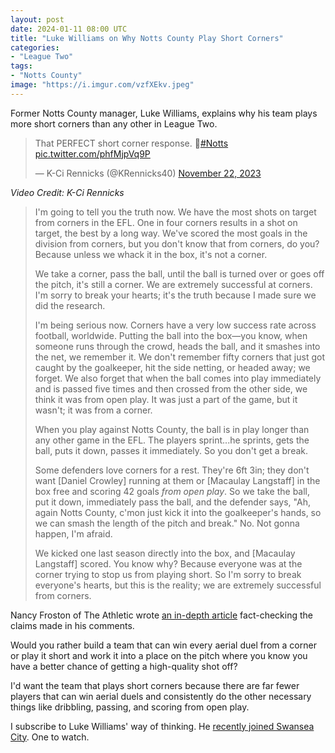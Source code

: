 ```yaml
---
layout: post
date: 2024-01-11 08:00 UTC
title: "Luke Williams on Why Notts County Play Short Corners"
categories:
- "League Two"
tags:
- "Notts County"
image: "https://i.imgur.com/vzfXEkv.jpeg"
---
```


Former Notts County manager, Luke Williams, explains why his team plays more short corners than any other in League Two.

<!---more--->

<blockquote class="twitter-tweet" data-media-max-width="560"><p lang="en" dir="ltr">That PERFECT short corner response. 👏<a href="https://twitter.com/hashtag/Notts?src=hash&amp;ref_src=twsrc%5Etfw">#Notts</a> <a href="https://t.co/phfMjpVq9P">pic.twitter.com/phfMjpVq9P</a></p>&mdash; K-Ci Rennicks (@KRennicks40) <a href="https://twitter.com/KRennicks40/status/1727295909002928421?ref_src=twsrc%5Etfw">November 22, 2023</a></blockquote> <script async src="https://platform.twitter.com/widgets.js" charset="utf-8"></script>

*Video Credit: K-Ci Rennicks*

> I'm going to tell you the truth now. We have the most shots on target from corners in the EFL. One in four corners results in a shot on target, the best by a long way. We've scored the most goals in the division from corners, but you don't know that from corners, do you? Because unless we whack it in the box, it's not a corner. 
>  
> We take a corner, pass the ball, until the ball is turned over or goes off the pitch, it's still a corner. We are extremely successful at corners. I'm sorry to break your hearts; it's the truth because I made sure we did the research. 
>  
> I'm being serious now. Corners have a very low success rate across football, worldwide. Putting the ball into the box—you know, when someone runs through the crowd, heads the ball, and it smashes into the net, we remember it. We don't remember fifty corners that just got caught by the goalkeeper, hit the side netting, or headed away; we forget. We also forget that when the ball comes into play immediately and is passed five times and then crossed from the other side, we think it was from open play. It was just a part of the game, but it wasn't; it was from a corner. 
>  
> When you play against Notts County, the ball is in play longer than any other game in the EFL. The players sprint...he sprints, gets the ball, puts it down, passes it immediately. So you don't get a break. 
>  
> Some defenders love corners for a rest. They're 6ft 3in; they don't want [Daniel Crowley] running at them or [Macaulay Langstaff] in the box free and scoring 42 goals *from open play*. So we take the ball, put it down, immediately pass the ball, and the defender says, "Ah, again Notts County, c'mon just kick it into the goalkeeper's hands, so we can smash the length of the pitch and break." No. Not gonna happen, I'm afraid. 
>  
> We kicked one last season directly into the box, and [Macaulay Langstaff] scored. You know why? Because everyone was at the corner trying to stop us from playing short. So I'm sorry to break everyone's hearts, but this is the reality; we are extremely successful from corners.

Nancy Froston of The Athletic wrote [an in-depth article](https://theathletic.com/5104900/2023/12/06/notts-county-short-corners-analysis/) fact-checking the claims made in his comments.

Would you rather build a team that can win every aerial duel from a corner or play it short and work it into a place on the pitch where you know you have a better chance of getting a high-quality shot off? 

I'd want the team that plays short corners because there are far fewer players that can win aerial duels and consistently do the other necessary things like dribbling, passing, and scoring from open play. 

I subscribe to Luke Williams' way of thinking. He [recently joined Swansea City](https://www.swanseacity.com/news/luke-williams-joins-swansea-city-head-coach). One to watch.
